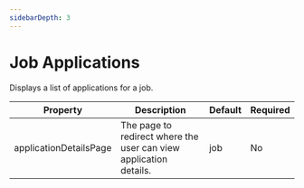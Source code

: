 ```yaml
---
sidebarDepth: 3
---
```


# Job Applications 

Displays a list of applications for a job. 

| Property               | Description                                                       | Default | Required |
|------------------------|-------------------------------------------------------------------|---------|----------|
| applicationDetailsPage | The page to redirect where the user can view application details. | job     | No       |
